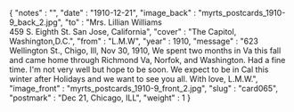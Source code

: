 {
  "notes" : "",
  "date" : "1910-12-21",
  "image_back" : "myrts_postcards_1910-9_back_2.jpg",
  "to" : "Mrs. Lillian Williams<br> 459 S. Eighth St. San Jose, California",
  "cover" : "The Capitol, Washington,D.C.",
  "from" : "L.M.W",
  "year" : 1910,
  "message" : "623 Wellington St., Chigo, Ill, Nov 30, 1910, We spent two months in Va this fall and came home through Richmond Va, Norfok, and Washington. Had a fine time. I'm not very well but hope to be soon. We expect to be in Cal this winter after Holidays and we want to see you all. With love, L.M.W.",
  "image_front" : "myrts_postcards_1910-9_front_2.jpg",
  "slug" : "card065",
  "postmark" : "Dec 21, Chicago, ILL",
  "weight" : 1
}
